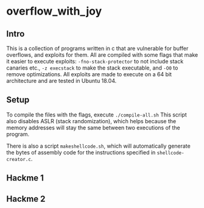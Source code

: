# overflow_with_joy

## Intro ##
This is a collection of programs written in c that are vulnerable for buffer overflows, and exploits for them. All are compiled with some flags that make it easier to execute exploits:  `-fno-stack-protector` to not include stack canaries etc., `-z execstack` to make the stack executable, and `-O0` to remove optimizations. All exploits are made to execute on a 64 bit architecture and are tested in Ubuntu 18.04.

## Setup ##
To compile the files with the flags, execute
```./compile-all.sh```
This script also disables ASLR (stack randomization), which helps because the memory addresses will stay the same between two executions of the program.

There is also a script `makeshellcode.sh`, which will automatically generate the bytes of assembly code for the instructions specified in `shellcode-creator.c`. 

## Hackme 1 ##

## Hackme 2 ##

